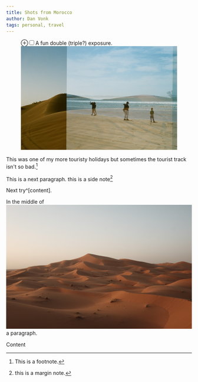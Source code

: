 ```yaml
---
title: Shots from Morocco
author: Dan Vonk
tags: personal, travel
---
```


<figure>
    <label for="double-exp" class="margin-toggle">&#8853;</label><input type="checkbox" id="double-exp" class="margin-toggle"/><span class="marginnote">A fun double (triple?) exposure.</span>
    <a class="image-gallery" data-gall="gallery01" style="background-repeat: no-repeat" href="/images/20310025.JPG"><img src="/images/20310025.JPG"></a>
</figure>

This was one of my more touristy holidays but sometimes the tourist track isn't so bad.[^1]

This is a next paragraph. this is a side note[^-] 

Next try^[content].

[^-]: this is a margin note.

[^1]: This is a footnote.

<!-- <figure> -->
<!--     <label for="sahara-view" class="margin-toggle">&#8853;</label><input type="checkbox" id="sahara-view" class="margin-toggle"/><span class="marginnote">A fun double exposure.</span> -->
<!--     <\!-- <img src="/images/DSCF7664.JPG" alt="Train stopped beside platform." /> -\-> -->
<!--         <a class="image-gallery" data-gall="gallery01" data-title="a view of the sahara" href="/images/DSCF7664.JPG"><img src="/images/DSCF7664.JPG"></a> -->
<!-- </figure> -->

In the middle of
![A view of the sahara](/images/DSCF7664.JPG "The Sahara")
a paragraph.

<!-- The following image should be the result of the pandoc transformation... -->
<!-- <a class="image-gallery" data-gall="gallery01" title="a view of the sahara" style="background-size:0rem" href="/images/DSCF7664.JPG"><img src="/images/DSCF7664.JPG"></a> -->



<!-- <figure> -->
<!-- <label for="mn-exports-imports" class="margin-toggle">⊕</label><input type="checkbox" id="mn-exports-imports" class="margin-toggle"> -->
<!-- <span class="marginnote">From Edward Tufte, <em>Visual Display of Quantitative Information</em>, page 92.</span> -->
<!-- <img src="/images/DSCF7664.JPG" alt="Exports and Imports to and from Denmark &amp; Norway from 1700 to 1780"> -->
<!-- </figure> -->

Content
